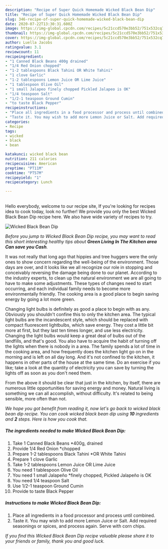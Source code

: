 ```yaml
---
description: "Recipe of Super Quick Homemade Wicked Black Bean Dip"
title: "Recipe of Super Quick Homemade Wicked Black Bean Dip"
slug: 346-recipe-of-super-quick-homemade-wicked-black-bean-dip
date: 2020-07-22T13:30:31.600Z
image: https://img-global.cpcdn.com/recipes/5c21ccd570e3bb52/751x532cq70/wicked-black-bean-dip-recipe-main-photo.jpg
thumbnail: https://img-global.cpcdn.com/recipes/5c21ccd570e3bb52/751x532cq70/wicked-black-bean-dip-recipe-main-photo.jpg
cover: https://img-global.cpcdn.com/recipes/5c21ccd570e3bb52/751x532cq70/wicked-black-bean-dip-recipe-main-photo.jpg
author: Luella Jacobs
ratingvalue: 3.1
reviewcount: 11
recipeingredient:
- "1 Canned Black Beans 400g drained"
- "1/4 Red Onion chopped"
- "1-2 tablespoons Black Tahini OR White Tahini"
- "1 clove Garlic"
- "1-2 tablespoons Lemon Juice OR Lime Juice"
- "1 tablespoon Olive Oil"
- "1 small Jalapeo finely chopped Pickled Jalapeo is OK"
- "1/4 teaspoon Salt"
- "1/2-1 teaspoon Ground Cumin"
- "to taste Black Pepper"
recipeinstructions:
- "Place all ingredients in a food processor and process until combined."
- "Taste it. You may wish to add more Lemon Juice or Salt. Add required seasonings or spices, and process again. Serve with corn chips."
categories:
- Recipe
tags:
- wicked
- black
- bean

katakunci: wicked black bean 
nutrition: 211 calories
recipecuisine: American
preptime: "PT11M"
cooktime: "PT57M"
recipeyield: "1"
recipecategory: Lunch

---
```

<br>
Hello everybody, welcome to our recipe site, If you're looking for recipes idea to cook today, look no further! We provide you only the best Wicked Black Bean Dip recipe here. We also have wide variety of recipes to try.
<br>


![Wicked Black Bean Dip](https://img-global.cpcdn.com/recipes/5c21ccd570e3bb52/751x532cq70/wicked-black-bean-dip-recipe-main-photo.jpg)

<i>Before you jump to Wicked Black Bean Dip recipe, you may want to read this short interesting healthy tips about 
<strong>Green Living In The Kitchen area Can save you Cash</strong>.</i>
</br>

It was not really that long ago that hippies and tree huggers were the only ones to show concern regarding the well-being of the environment. Those days are over, and it looks like we all recognize our role in stopping and conceivably reversing the damage being done to our planet. According to the industry experts, to clean up the natural environment we are all going to have to make some adjustments. These types of changes need to start occurring, and each individual family needs to become more environmentally friendly. The cooking area is a good place to begin saving energy by going a lot more green.

Changing light bulbs is definitely as good a place to begin with as any. Obviously you shouldn't confine this to only the kitchen area. The typical light bulbs are the incandescent style, which should be replaced with compact fluorescent lightbulbs, which save energy. They cost a little bit more at first, but they last ten times longer, and use less electricity. Changing the light bulbs would keep a great deal of bulbs out of the landfills, and that's good. You also have to acquire the habit of turning off the lights when there is nobody in a area. The family spends a lot of time in the cooking area, and how frequently does the kitchen light go on in the morning and is left on all day long. And it's not confined to the kitchen, it happens in other parts of the house at the same time. Do an exercise if you like; take a look at the quantity of electricity you can save by turning the lights off as soon as you don't need them.

From the above it should be clear that just in the kitchen, by itself, there are numerous little opportunities for saving energy and money. Natural living is something we can all accomplish, without difficulty. It's related to being sensible, more often than not.


<i>We hope you got benefit from reading it, now let's go back to wicked black bean dip recipe. You can cook wicked black bean dip using <strong>10</strong> ingredients and <strong>2</strong> steps. Here is how you cook that.
</i>

##### The ingredients needed to make Wicked Black Bean Dip:

1. Take 1 Canned Black Beans *400g, drained
1. Provide 1/4 Red Onion *chopped
1. Prepare 1-2 tablespoons Black Tahini *OR White Tahini
1. Prepare 1 clove Garlic
1. Take 1-2 tablespoons Lemon Juice OR Lime Juice
1. You need 1 tablespoon Olive Oil
1. You need 1 small Jalapeño *finely chopped, Pickled Jalapeño is OK
1. You need 1/4 teaspoon Salt
1. Use 1/2-1 teaspoon Ground Cumin
1. Provide to taste Black Pepper


##### Instructions to make Wicked Black Bean Dip:

1. Place all ingredients in a food processor and process until combined.
1. Taste it. You may wish to add more Lemon Juice or Salt. Add required seasonings or spices, and process again. Serve with corn chips.


<i>If you find this Wicked Black Bean Dip recipe valuable please share it to your friends or family, thank you and good luck.</i>
